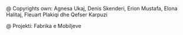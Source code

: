 @ Copyrights own: Agnesa Ukaj, Denis Skenderi, Erion Mustafa, Elona Halitaj, Fleuart Plakiqi dhe Qefser Karpuzi 

@ Projekti: Fabrika e Mobiljeve
